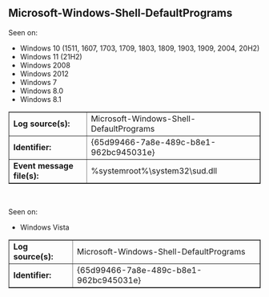 ## Microsoft-Windows-Shell-DefaultPrograms

Seen on:
* Windows 10 (1511, 1607, 1703, 1709, 1803, 1809, 1903, 1909, 2004, 20H2)
* Windows 11 (21H2)
* Windows 2008
* Windows 2012
* Windows 7
* Windows 8.0
* Windows 8.1

<table border="1" class="docutils">
  <tbody>
    <tr>
      <td><b>Log source(s):</b></td>
      <td>Microsoft-Windows-Shell-DefaultPrograms</td>
    </tr>
    <tr>
      <td><b>Identifier:</b></td>
      <td>{65d99466-7a8e-489c-b8e1-962bc945031e}</td>
    </tr>
    <tr>
      <td><b>Event message file(s):</b></td>
      <td>%systemroot%\system32\sud.dll</td>
    </tr>
  </tbody>
</table>

&nbsp;

Seen on:
* Windows Vista

<table border="1" class="docutils">
  <tbody>
    <tr>
      <td><b>Log source(s):</b></td>
      <td>Microsoft-Windows-Shell-DefaultPrograms</td>
    </tr>
    <tr>
      <td><b>Identifier:</b></td>
      <td>{65d99466-7a8e-489c-b8e1-962bc945031e}</td>
    </tr>
  </tbody>
</table>

&nbsp;

